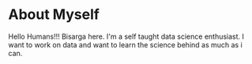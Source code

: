 # About Myself
Hello Humans!!!
Bisarga here.
I'm a self taught data science enthusiast. I want to work on data and want to learn the science behind as much as i can.
